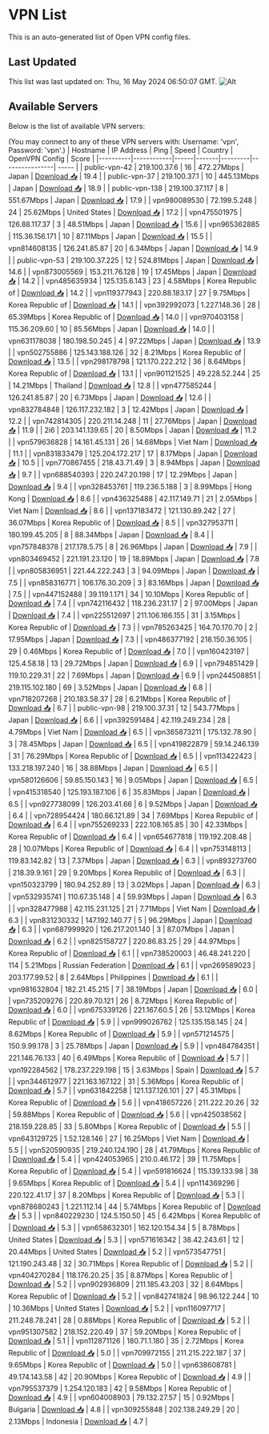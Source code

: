 # VPN List

This is an auto-generated list of Open VPN config files.

## Last Updated

This list was last updated on: Thu, 16 May 2024 06:50:07 GMT.
![Alt](https://repobeats.axiom.co/api/embed/186b98318ef1479477931607c1ad7d823f12451f.svg "Repobeats analytics image")

## Available Servers

Below is the list of available VPN servers:

(You may connect to any of these VPN servers with: Username: 'vpn', Password: 'vpn'.)
| Hostname | IP Address | Ping | Speed | Country | OpenVPN Config | Score |
|----------|------------|------|-------|---------|----------------| ----- |
| public-vpn-42 | 219.100.37.6 | 16 | 472.27Mbps | Japan | [Download 📥](./configs/server_0_JP.ovpn) | 19.4 |
| public-vpn-37 | 219.100.37.1 | 10 | 445.13Mbps | Japan | [Download 📥](./configs/server_1_JP.ovpn) | 18.9 |
| public-vpn-138 | 219.100.37.117 | 8 | 551.67Mbps | Japan | [Download 📥](./configs/server_2_JP.ovpn) | 17.9 |
| vpn980089530 | 72.199.5.248 | 24 | 25.62Mbps | United States | [Download 📥](./configs/server_3_US.ovpn) | 17.2 |
| vpn475501975 | 126.88.117.37 | 3 | 48.51Mbps | Japan | [Download 📥](./configs/server_4_JP.ovpn) | 15.6 |
| vpn965362885 | 115.36.156.171 | 10 | 87.11Mbps | Japan | [Download 📥](./configs/server_5_JP.ovpn) | 15.5 |
| vpn814608135 | 126.241.85.87 | 20 | 6.34Mbps | Japan | [Download 📥](./configs/server_6_JP.ovpn) | 14.9 |
| public-vpn-53 | 219.100.37.225 | 12 | 524.81Mbps | Japan | [Download 📥](./configs/server_7_JP.ovpn) | 14.6 |
| vpn873005569 | 153.211.76.128 | 19 | 17.45Mbps | Japan | [Download 📥](./configs/server_8_JP.ovpn) | 14.2 |
| vpn485635934 | 125.135.6.143 | 23 | 4.58Mbps | Korea Republic of | [Download 📥](./configs/server_9_KR.ovpn) | 14.2 |
| vpn119377943 | 220.88.183.17 | 27 | 9.75Mbps | Korea Republic of | [Download 📥](./configs/server_10_KR.ovpn) | 14.1 |
| vpn392992073 | 1.227.148.36 | 28 | 65.39Mbps | Korea Republic of | [Download 📥](./configs/server_11_KR.ovpn) | 14.0 |
| vpn970403158 | 115.36.209.60 | 10 | 85.56Mbps | Japan | [Download 📥](./configs/server_12_JP.ovpn) | 14.0 |
| vpn631178038 | 180.198.50.245 | 4 | 97.22Mbps | Japan | [Download 📥](./configs/server_13_JP.ovpn) | 13.9 |
| vpn502755886 | 125.143.188.126 | 32 | 8.21Mbps | Korea Republic of | [Download 📥](./configs/server_14_KR.ovpn) | 13.5 |
| vpn298178798 | 121.170.222.212 | 36 | 8.64Mbps | Korea Republic of | [Download 📥](./configs/server_15_KR.ovpn) | 13.1 |
| vpn901121525 | 49.228.52.244 | 25 | 14.21Mbps | Thailand | [Download 📥](./configs/server_16_TH.ovpn) | 12.8 |
| vpn477585244 | 126.241.85.87 | 20 | 6.73Mbps | Japan | [Download 📥](./configs/server_17_JP.ovpn) | 12.6 |
| vpn832784848 | 126.117.232.182 | 3 | 12.42Mbps | Japan | [Download 📥](./configs/server_18_JP.ovpn) | 12.2 |
| vpn742814305 | 220.211.14.248 | 11 | 27.76Mbps | Japan | [Download 📥](./configs/server_19_JP.ovpn) | 11.9 |
| 2i6 | 203.141.139.65 | 20 | 8.50Mbps | Japan | [Download 📥](./configs/server_20_JP.ovpn) | 11.2 |
| vpn579636828 | 14.161.45.131 | 26 | 14.68Mbps | Viet Nam | [Download 📥](./configs/server_21_VN.ovpn) | 11.1 |
| vpn831833479 | 125.204.172.217 | 17 | 8.17Mbps | Japan | [Download 📥](./configs/server_22_JP.ovpn) | 10.5 |
| vpn770867455 | 218.43.71.49 | 3 | 8.94Mbps | Japan | [Download 📥](./configs/server_23_JP.ovpn) | 9.7 |
| vpn688540393 | 220.247.20.198 | 17 | 12.29Mbps | Japan | [Download 📥](./configs/server_24_JP.ovpn) | 9.4 |
| vpn328453761 | 119.236.5.188 | 3 | 8.99Mbps | Hong Kong | [Download 📥](./configs/server_25_HK.ovpn) | 8.6 |
| vpn436325488 | 42.117.149.71 | 21 | 2.05Mbps | Viet Nam | [Download 📥](./configs/server_26_VN.ovpn) | 8.6 |
| vpn137183472 | 121.130.89.242 | 27 | 36.07Mbps | Korea Republic of | [Download 📥](./configs/server_27_KR.ovpn) | 8.5 |
| vpn327953711 | 180.199.45.205 | 8 | 88.34Mbps | Japan | [Download 📥](./configs/server_28_JP.ovpn) | 8.4 |
| vpn757848378 | 217.178.5.75 | 8 | 26.96Mbps | Japan | [Download 📥](./configs/server_29_JP.ovpn) | 7.9 |
| vpn803469452 | 221.191.23.120 | 19 | 18.89Mbps | Japan | [Download 📥](./configs/server_30_JP.ovpn) | 7.8 |
| vpn805836951 | 221.44.222.243 | 3 | 94.09Mbps | Japan | [Download 📥](./configs/server_31_JP.ovpn) | 7.5 |
| vpn858316771 | 106.176.30.209 | 3 | 83.16Mbps | Japan | [Download 📥](./configs/server_32_JP.ovpn) | 7.5 |
| vpn447152488 | 39.119.1.171 | 34 | 10.10Mbps | Korea Republic of | [Download 📥](./configs/server_33_KR.ovpn) | 7.4 |
| vpn742116432 | 118.236.231.17 | 2 | 97.00Mbps | Japan | [Download 📥](./configs/server_34_JP.ovpn) | 7.4 |
| vpn225512697 | 211.106.166.155 | 31 | 3.15Mbps | Korea Republic of | [Download 📥](./configs/server_35_KR.ovpn) | 7.3 |
| vpn785263425 | 164.70.170.70 | 2 | 17.95Mbps | Japan | [Download 📥](./configs/server_36_JP.ovpn) | 7.3 |
| vpn486377192 | 218.150.36.105 | 29 | 0.46Mbps | Korea Republic of | [Download 📥](./configs/server_37_KR.ovpn) | 7.0 |
| vpn160423197 | 125.4.58.18 | 13 | 29.72Mbps | Japan | [Download 📥](./configs/server_38_JP.ovpn) | 6.9 |
| vpn794851429 | 119.10.229.31 | 22 | 7.69Mbps | Japan | [Download 📥](./configs/server_39_JP.ovpn) | 6.9 |
| vpn244508851 | 219.115.102.180 | 69 | 3.52Mbps | Japan | [Download 📥](./configs/server_40_JP.ovpn) | 6.8 |
| vpn718207268 | 210.183.58.37 | 28 | 6.21Mbps | Korea Republic of | [Download 📥](./configs/server_41_KR.ovpn) | 6.7 |
| public-vpn-98 | 219.100.37.31 | 12 | 543.77Mbps | Japan | [Download 📥](./configs/server_42_JP.ovpn) | 6.6 |
| vpn392591484 | 42.119.249.234 | 28 | 4.79Mbps | Viet Nam | [Download 📥](./configs/server_43_VN.ovpn) | 6.5 |
| vpn365873211 | 175.132.78.90 | 3 | 78.45Mbps | Japan | [Download 📥](./configs/server_44_JP.ovpn) | 6.5 |
| vpn419822879 | 59.14.246.139 | 31 | 76.29Mbps | Korea Republic of | [Download 📥](./configs/server_45_KR.ovpn) | 6.5 |
| vpn113422423 | 133.218.197.240 | 16 | 38.88Mbps | Japan | [Download 📥](./configs/server_46_JP.ovpn) | 6.5 |
| vpn580126606 | 59.85.150.143 | 16 | 9.05Mbps | Japan | [Download 📥](./configs/server_47_JP.ovpn) | 6.5 |
| vpn415318540 | 125.193.187.106 | 6 | 35.83Mbps | Japan | [Download 📥](./configs/server_48_JP.ovpn) | 6.5 |
| vpn927738099 | 126.203.41.66 | 6 | 9.52Mbps | Japan | [Download 📥](./configs/server_49_JP.ovpn) | 6.4 |
| vpn728954424 | 180.66.121.89 | 34 | 7.69Mbps | Korea Republic of | [Download 📥](./configs/server_50_KR.ovpn) | 6.4 |
| vpn755269233 | 222.108.165.85 | 30 | 42.33Mbps | Korea Republic of | [Download 📥](./configs/server_51_KR.ovpn) | 6.4 |
| vpn654677818 | 119.192.208.48 | 28 | 10.07Mbps | Korea Republic of | [Download 📥](./configs/server_52_KR.ovpn) | 6.4 |
| vpn753148113 | 119.83.142.82 | 13 | 7.37Mbps | Japan | [Download 📥](./configs/server_53_JP.ovpn) | 6.3 |
| vpn893273760 | 218.39.9.161 | 29 | 9.20Mbps | Korea Republic of | [Download 📥](./configs/server_54_KR.ovpn) | 6.3 |
| vpn150323799 | 180.94.252.89 | 13 | 3.02Mbps | Japan | [Download 📥](./configs/server_55_JP.ovpn) | 6.3 |
| vpn532935741 | 110.67.35.148 | 4 | 59.93Mbps | Japan | [Download 📥](./configs/server_56_JP.ovpn) | 6.3 |
| vpn328477988 | 42.115.231.125 | 21 | 7.71Mbps | Viet Nam | [Download 📥](./configs/server_57_VN.ovpn) | 6.3 |
| vpn831230332 | 147.192.140.77 | 5 | 96.29Mbps | Japan | [Download 📥](./configs/server_58_JP.ovpn) | 6.3 |
| vpn687999920 | 126.217.201.140 | 3 | 87.07Mbps | Japan | [Download 📥](./configs/server_59_JP.ovpn) | 6.2 |
| vpn825158727 | 220.86.83.25 | 29 | 44.97Mbps | Korea Republic of | [Download 📥](./configs/server_60_KR.ovpn) | 6.1 |
| vpn738520003 | 46.48.241.220 | 114 | 5.21Mbps | Russian Federation | [Download 📥](./configs/server_61_RU.ovpn) | 6.1 |
| vpn269589023 | 203.177.99.52 | 8 | 2.64Mbps | Philippines | [Download 📥](./configs/server_62_PH.ovpn) | 6.1 |
| vpn981632804 | 182.21.45.215 | 7 | 38.19Mbps | Japan | [Download 📥](./configs/server_63_JP.ovpn) | 6.0 |
| vpn735209276 | 220.89.70.121 | 26 | 8.72Mbps | Korea Republic of | [Download 📥](./configs/server_64_KR.ovpn) | 6.0 |
| vpn675339126 | 221.167.60.5 | 26 | 53.12Mbps | Korea Republic of | [Download 📥](./configs/server_65_KR.ovpn) | 5.9 |
| vpn999026762 | 125.135.158.145 | 24 | 8.62Mbps | Korea Republic of | [Download 📥](./configs/server_66_KR.ovpn) | 5.9 |
| vpn571214575 | 150.9.99.178 | 3 | 25.78Mbps | Japan | [Download 📥](./configs/server_67_JP.ovpn) | 5.9 |
| vpn484784351 | 221.146.76.133 | 40 | 6.49Mbps | Korea Republic of | [Download 📥](./configs/server_68_KR.ovpn) | 5.7 |
| vpn192284562 | 178.237.229.198 | 15 | 3.63Mbps | Spain | [Download 📥](./configs/server_69_ES.ovpn) | 5.7 |
| vpn344612977 | 221.163.167.122 | 31 | 5.36Mbps | Korea Republic of | [Download 📥](./configs/server_70_KR.ovpn) | 5.7 |
| vpn631842258 | 121.137.126.101 | 27 | 45.31Mbps | Korea Republic of | [Download 📥](./configs/server_71_KR.ovpn) | 5.6 |
| vpn418657226 | 211.222.20.26 | 32 | 59.88Mbps | Korea Republic of | [Download 📥](./configs/server_72_KR.ovpn) | 5.6 |
| vpn425038562 | 218.159.228.85 | 33 | 5.80Mbps | Korea Republic of | [Download 📥](./configs/server_73_KR.ovpn) | 5.5 |
| vpn643129725 | 1.52.128.146 | 27 | 16.25Mbps | Viet Nam | [Download 📥](./configs/server_74_VN.ovpn) | 5.5 |
| vpn520590935 | 219.240.124.190 | 28 | 41.79Mbps | Korea Republic of | [Download 📥](./configs/server_75_KR.ovpn) | 5.4 |
| vpn424053965 | 210.0.46.172 | 39 | 11.75Mbps | Korea Republic of | [Download 📥](./configs/server_76_KR.ovpn) | 5.4 |
| vpn591816624 | 115.139.133.98 | 38 | 9.65Mbps | Korea Republic of | [Download 📥](./configs/server_77_KR.ovpn) | 5.4 |
| vpn114369296 | 220.122.41.17 | 37 | 8.20Mbps | Korea Republic of | [Download 📥](./configs/server_78_KR.ovpn) | 5.3 |
| vpn878680243 | 1.221.112.14 | 44 | 5.74Mbps | Korea Republic of | [Download 📥](./configs/server_79_KR.ovpn) | 5.3 |
| vpn840229230 | 124.5.150.50 | 45 | 6.42Mbps | Korea Republic of | [Download 📥](./configs/server_80_KR.ovpn) | 5.3 |
| vpn658632301 | 162.120.154.34 | 5 | 8.78Mbps | United States | [Download 📥](./configs/server_81_US.ovpn) | 5.3 |
| vpn571616342 | 38.42.243.61 | 12 | 20.44Mbps | United States | [Download 📥](./configs/server_82_US.ovpn) | 5.2 |
| vpn573547751 | 121.190.243.48 | 32 | 30.71Mbps | Korea Republic of | [Download 📥](./configs/server_83_KR.ovpn) | 5.2 |
| vpn404270284 | 118.176.20.25 | 35 | 8.87Mbps | Korea Republic of | [Download 📥](./configs/server_84_KR.ovpn) | 5.2 |
| vpn902936809 | 211.185.43.203 | 32 | 8.64Mbps | Korea Republic of | [Download 📥](./configs/server_85_KR.ovpn) | 5.2 |
| vpn842741824 | 98.96.122.244 | 10 | 10.36Mbps | United States | [Download 📥](./configs/server_86_US.ovpn) | 5.2 |
| vpn116097717 | 211.248.78.241 | 28 | 0.88Mbps | Korea Republic of | [Download 📥](./configs/server_87_KR.ovpn) | 5.2 |
| vpn951307582 | 218.152.220.49 | 37 | 59.20Mbps | Korea Republic of | [Download 📥](./configs/server_88_KR.ovpn) | 5.1 |
| vpn112871126 | 180.71.1.180 | 35 | 2.72Mbps | Korea Republic of | [Download 📥](./configs/server_89_KR.ovpn) | 5.0 |
| vpn709972155 | 211.215.222.187 | 37 | 9.65Mbps | Korea Republic of | [Download 📥](./configs/server_90_KR.ovpn) | 5.0 |
| vpn638608781 | 49.174.143.58 | 42 | 20.90Mbps | Korea Republic of | [Download 📥](./configs/server_91_KR.ovpn) | 4.9 |
| vpn795537379 | 1.254.120.183 | 42 | 9.58Mbps | Korea Republic of | [Download 📥](./configs/server_92_KR.ovpn) | 4.9 |
| vpn604008903 | 79.132.27.57 | 15 | 0.92Mbps | Bulgaria | [Download 📥](./configs/server_93_BG.ovpn) | 4.8 |
| vpn309255848 | 202.138.249.29 | 20 | 2.13Mbps | Indonesia | [Download 📥](./configs/server_94_ID.ovpn) | 4.7 |
